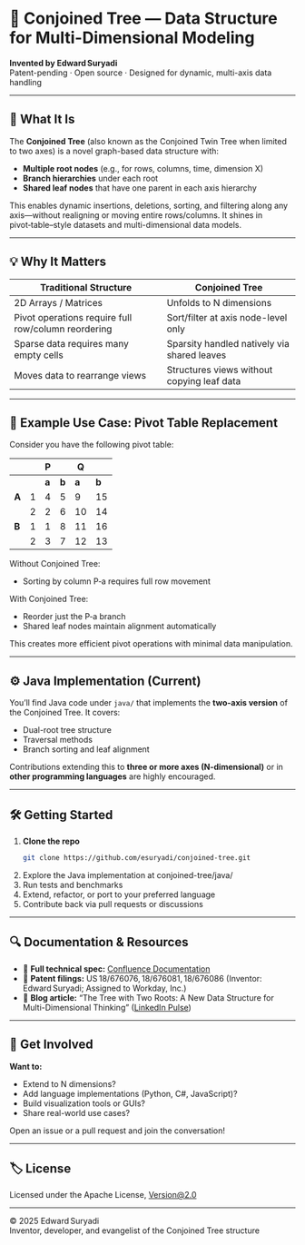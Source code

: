 # 🌳 Conjoined Tree — Data Structure for Multi-Dimensional Modeling

**Invented by Edward Suryadi**  
Patent-pending · Open source · Designed for dynamic, multi-axis data handling

---

## 🚀 What It Is

The **Conjoined Tree** (also known as the Conjoined Twin Tree when limited to two axes) is a novel graph-based data structure with:

- **Multiple root nodes** (e.g., for rows, columns, time, dimension X)
- **Branch hierarchies** under each root
- **Shared leaf nodes** that have one parent in each axis hierarchy

This enables dynamic insertions, deletions, sorting, and filtering along any axis—without realigning or moving entire rows/columns. It shines in pivot‑table–style datasets and multi-dimensional data models.

---

## 💡 Why It Matters

| Traditional Structure | Conjoined Tree |
|-----------------------|----------------|
| 2D Arrays / Matrices | Unfolds to N dimensions |
| Pivot operations require full row/column reordering | Sort/filter at axis node-level only |
| Sparse data requires many empty cells | Sparsity handled natively via shared leaves |
| Moves data to rearrange views | Structures views without copying leaf data |

---

## 🧪 Example Use Case: Pivot Table Replacement

Consider you have the following pivot table:

|       |     | **P** |       | **Q** |       |
|-------|-----|-------|-------|-------|-------|
|       |     | **a** | **b** | **a** | **b** |
| **A** | 1   |   4   |   5   |   9   |  15   |
|       | 2   |   2   |   6   |  10   |  14   |
| **B** | 1   |   1   |   8   |  11   |  16   |
|       | 2   |   3   |   7   |  12   |  13   |

Without Conjoined Tree:
- Sorting by column P‑a requires full row movement

With Conjoined Tree:
- Reorder just the P‑a branch
- Shared leaf nodes maintain alignment automatically

This creates more efficient pivot operations with minimal data manipulation.

---

## ⚙️ Java Implementation (Current)

You’ll find Java code under `java/` that implements the **two-axis version** of the Conjoined Tree. It covers:
- Dual-root tree structure
- Traversal methods
- Branch sorting and leaf alignment

Contributions extending this to **three or more axes (N-dimensional)** or in **other programming languages** are highly encouraged.

---

## 🛠️ Getting Started

1. **Clone the repo**
   ```bash
   git clone https://github.com/esuryadi/conjoined-tree.git
   ```
2.	Explore the Java implementation at conjoined-tree/java/
3.	Run tests and benchmarks
4.	Extend, refactor, or port to your preferred language
5.	Contribute back via pull requests or discussions

---

## 🔍 Documentation & Resources
- 📄 **Full technical spec:** [Confluence Documentation](https://edsuryadi.atlassian.net/wiki/external/NzM1Mjk1NDUwOWU4NGIwZDg5MGQxYWMzMTdhN2M4YWM)
- 🧾 **Patent filings:** US 18/676076, 18/676081, 18/676086 (Inventor: Edward Suryadi; Assigned to Workday, Inc.)
- 🧠 **Blog article:** “The Tree with Two Roots: A New Data Structure for Multi-Dimensional Thinking” ([LinkedIn Pulse](https://www.linkedin.com/pulse/tree-two-roots-new-data-structure-multi-dimensional-thinking-suryadi-czycc/))

---

## 💬 Get Involved

**Want to:**
- Extend to N dimensions?
- Add language implementations (Python, C#, JavaScript)?
- Build visualization tools or GUIs?
- Share real-world use cases?

Open an issue or a pull request and join the conversation!

---

## 🏷️ License

Licensed under the Apache License, Version@2.0

---

© 2025 Edward Suryadi  
Inventor, developer, and evangelist of the Conjoined Tree structure
